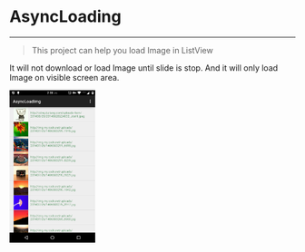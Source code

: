 # AsyncLoading
------

> This project can help you load Image in ListView

It will not download or load Image until slide is stop. And it will only load Image on visible screen area.

<img src="screenshot.png" width="30%" height="30%">

```
```
